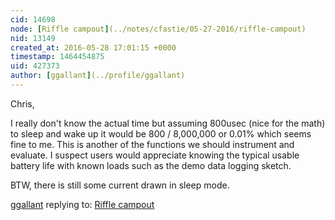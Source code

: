 ```yaml
---
cid: 14698
node: [Riffle campout](../notes/cfastie/05-27-2016/riffle-campout)
nid: 13149
created_at: 2016-05-28 17:01:15 +0000
timestamp: 1464454875
uid: 427373
author: [ggallant](../profile/ggallant)
---
```


Chris,

I really don't know the actual time but assuming 800usec (nice for the math) to sleep and wake up it would be 800 / 8,000,000 or 0.01%  which seems fine to me. This is another of the functions we should instrument and evaluate. I suspect users would appreciate knowing the typical usable battery life with known loads such as the demo data logging sketch.

BTW, there is still some current drawn in sleep mode.


[ggallant](../profile/ggallant) replying to: [Riffle campout](../notes/cfastie/05-27-2016/riffle-campout)

